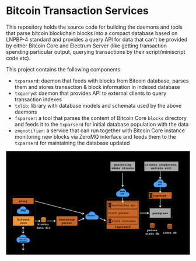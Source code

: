 # Bitcoin Transaction Services

This repository holds the source code for building the daemons and tools that parse 
bitcoin blockchain blocks into a compact database based on LNPBP-4 standard and 
provides a query API for data that can't be provided by either Bitcoin Core and 
Electrum Server (like getting transaction spending particular output, querying 
transactions by their script/miniscript code etc).

This project contains the following components:

* `txparserd`: daemon that feeds with blocks from Bitcoin database, parses them
  and stores transaction & block information in indexed database
* `txqueryd`: daemon that provides API to external clients to query transaction
  indexes
* `txlib`: library with database models and schemata used by the above daemons
* `fsparser`: a tool that parses the content of Bitcoin Core `blocks` directory
  and feeds it to the `txparserd` for initial database population with the data
* `zmqnotifier`: a service that can run together with Bitcoin Core instance
  monitoring new blocks via ZeroMQ interface and feeds them to the `txparserd`
  for maintaining the database updated
  
![Software architecture](doc/architecture.jpeg)
